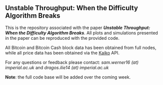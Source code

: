 ## Unstable Throughput: When the Difficulty Algorithm Breaks

This is the repository associated with the paper ***Unstable Throughput: When the Difficulty Algorithm Breaks***. All plots and simulations presented in the paper can be reproduced with the provided code. 

All Bitcoin and Bitcoin Cash block data has been obtained from full nodes, while all price data has been obtained via the [Kaiko](https://www.kaiko.com/) API.

For any questions or feedback please contact: *sam.werner16 (at) imperial.ac.uk* and *dragos.ilie14 (at) imperial.ac.uk*

**Note**: the full code base will be added over the coming week. 
